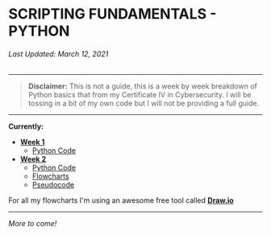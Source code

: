 # SCRIPTING FUNDAMENTALS - PYTHON
###### Last Updated: *March 12, 2021*
---
> **Disclaimer:** This is not a guide, this is a week by week breakdown of Python basics that from my Certificate IV in Cybersecurity. I will be tossing in a bit of my own code but I will not be providing a full guide.
---
**Currently:**
- **[Week 1](Week-1/)**
  - [Python Code](Week-1/code/)
- **[Week 2](Week-2/)**
  - [Python Code](Week-2/code/)
  - [Flowcharts](Week-2/flowcharts/)
  - [Pseudocode](Week-2/pseudocode)

For all my flowcharts I'm using an awesome free tool called **[Draw.io](https://draw.io/)**

---

*More to come!*
